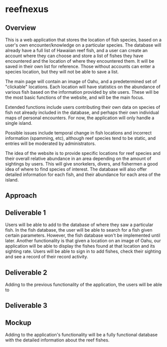 # reefnexus

## Overview
This is a web application that stores the location of fish species, based on a user's own encounter/knowledge on a particular species.  The database will already have a full list of Hawaiian reef fish, and a user can create an account where they can choose and store a list of fishes they have encountered and the location of where they encountered them.  It will be saved in their own list for reference.  Those without accounts can enter a species location, but they will not be able to save a list.

The main page will contain an image of Oahu, and a predetermined set of "clickable" locations.  Each location will have statistics on the abundance of various fish based on the information provided by site users.  These will be the most basic functions of the website, and will be the main focus.

Extended functions include users contributing their own data on species of fish not already included in the database, and perhaps their own individual maps of personal encounters.  For now, the application will only handle a single island.

Possible issues include temporal change in fish locations and incorrect information (spamming, etc), although reef species tend to be static, and entries will be moderated by administrators.

The idea of the website is to provide specific locations for reef species and their overall relative abundance in an area depending on the amount of sightings by users.  This will give snorkelers, divers, and fishermen a good idea of where to find species of interest.  The database will also offer detailed information for each fish, and their abundance for each area of the island.

## Approach

## Deliverable 1
Users will be able to add to the database of where they saw a particular fish.  In the fish database, the user will be able to search for a fish given certain parameters.  However, the fish database won't be implemented until later.  Another functionality is that given a location on an image of Oahu, our application will be able to display the fishes found at that location and its sighting rate.  Users will be able to sign in to add fishes, check their sighting and see a record of their record activity.
## Deliverable 2
Adding to the previous functionality of the application, the users will be able to
## Deliverable 3

## Mockup
Adding to the application's functionality will be a fully functional database with the detailed information about the reef fishes.
